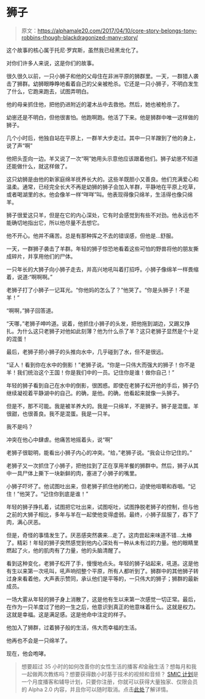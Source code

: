 # 狮子

> 原文：<https://alphamale20.com/2017/04/10/core-story-belongs-tony-robbins-though-blackdragonized-many-story/>

这个故事的核心属于托尼·罗宾斯，虽然我已经黑龙化了。

对你们许多人来说，这是你们的故事。

很久很久以前，一只小狮子和他的父母住在非洲平原的狮群里。一天，一群猎人袭击了狮群。幼狮眼睁睁地看着自己的父亲被枪杀。它还是一只小狮子，不明白发生了什么，它跑来跑去，试图弄明白。

他的母亲抓住他，把他扔进附近的灌木丛中去救他。然后，她也被枪杀了。

幼崽还是不明白，但他很害怕。他跑啊跑。他活了下来。他是狮群中唯一这样做的狮子。

几个小时后，他独自站在平原上，一群羊大步走过。其中一只羊蹭到了他的身上，说了声“啊”

他把头歪向一边。羊又说了一次“啊”她用头示意他应该跟着他们。狮子幼崽不知道还能做什么，就这样做了。

这只幼狮是由他的新家庭绵羊抚养长大的。这些羊既胆小又善良。他们充满爱心和温柔。通常，已经完全长大不再是幼狮的狮子会加入羊群，平静地在平原上吃草，或者喝湖里的水。他会像羊一样“咩咩”叫。他表现得像只绵羊，生活得也像只绵羊。

狮子很爱这只羊，但是在它的内心深处，它有时会感觉到有些不对劲。他永远也不能确切地指出它，所以他尽量不去想它。

他不开心。他并不痛苦。总是有那种挥之不去的错误感，但他是...舒服。

一天，一群狮子袭击了羊群。年轻的狮子惊恐地看着这些可怕的野兽将他的朋友撕成碎片，并享用他们的尸体。

一只年长的大狮子向小狮子走去，并高兴地吼叫着打招呼。小狮子像绵羊一样畏缩着，说道:“啊啊啊。”

老狮子打了小狮子一记耳光。“你他妈的怎么了？”他哭了。“你是头狮子！不是羊！”

“啊啊，”狮子回答道。

“天哪，”老狮子呻吟道。说着，他抓住小狮子的头发，把他拖到湖边，又踢又挣扎。为什么这只老狮子对他如此刻薄？他为什么杀了羊？这只老狮子显然是个十足的混蛋！

最后，老狮子把小狮子的头推向水中，几乎碰到了水，但不是很远。

“证人！看到你在水中的倒影！”老狮子说。“你是一只伟大而强大的狮子！你不是羊！我们统治这个王国！你是我们中的一员。记住你是谁！做你自己！”

年轻的狮子看到自己在水中的倒影，很困惑。即使在老狮子松开他的手后，狮子仍继续凝视着平静湖中的自己。的确，是他。的确，他看起来就像一头狮子。

但是不，那不可能。我是被羊养大的。我是一只绵羊，不是狮子。狮子是混蛋。羊很甜，也很善良。我不是混蛋。我是一只羊。

我不是吗？

冲突在他心中肆虐。他痛苦地摇着头，说“啊”

老狮子很聪明，能看出小狮子内心的冲突。“给，”老狮子说。“我会让你记住的。”

老狮子又一次抓住了小狮子，把他拉到了正在享用羊餐的狮群中。然后，狮子从其中一具尸体上撕下一块新鲜的肉，塞进了小狮子的嘴里。

小狮子吓坏了。他试图吐出来，但老狮子抓住他的枪口，迫使他咀嚼和吞咽。“记住！”他哭了。“记住你到底是谁！”

年轻的狮子挣扎着，试图把它吐出来，试图呕吐，试图挣脱老狮子的控制，但与他之前的大狮子相比，多年与羊在一起使他变得虚弱。最终，小狮子屈服了，吞下了肉，满心厌恶。

但是，奇怪的事情发生了。厌恶感突然袭来...走了。这肉尝起来味道不错...太棒了。精彩！年轻的狮子突然感觉到他内心深处有一种从未有过的力量。他的眼睛里燃起了火，他的肌肉有了力量，他的头脑清醒了。

看到这种变化，老狮子松开了手，慢慢地点头。年轻的狮子站起来，吼道。这是他有生以来第一次吼叫，吼声响彻整个平原，所有人都听到了。狮群中的其他狮子转过身来看着他，大声表示赞同，承认他们是平等的，一只伟大的狮子；狮群的最新成员。

一场大雾从年轻的狮子身上消散了，这是他有生以来第一次感觉一切正常。最后，在作为一只羊度过了他的一生之后，他意识到真正的他意味着什么。这就是权力。这就是幸福。这是满足感。这是他命中注定的样子。

他加入了狮群，过着狮子般的生活，伟大而幸福的生活。

他再也不会是一只绵羊了。

现在，他会咆哮。

> 想要超过 35 小时的如何改善你的女性生活的播客*和*金融生活？想每月和我一起做两次教练吗？想要获得数小时基于技术的视频和音频？ [SMIC 计划](https://alphamale20.kartra.com/page/vIL17)是一个月度播客和辅导计划，只要你注册，你就可以获得大量独家、仅限会员的 Alpha 2.0 内容，并且你可以随时取消。点击[此处](https://alphamale20.kartra.com/page/vIL17)了解详情。
> 
> 